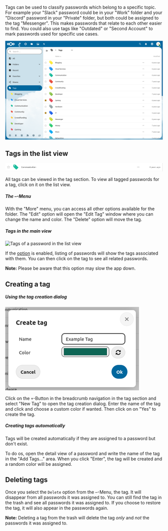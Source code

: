 Tags can be used to classify passwords which belong to a specific topic.
For example your "Slack" password could be in your "Work" folder and your "Discord" password in your "Private" folder, but both could be assigned to the tag "Messenger".
This makes passwords that relate to each other easier to find.
You could also use tags like "Outdated" or "Second Account" to mark passwords used for specific use cases. 

![The tag section](_files/tag-section.png)

## Tags in the list view
![A single tag as displayed in the list view](_files/tag-single.png)

All tags can be viewed in the tag section.
To view all tagged passwords for a tag, click on it on the list view.

##### The `⋯`-Menu
With the "More" menu, you can access all other options available for the folder.
The "Edit" option will open the "Edit Tag" window where you can change the name and color.
The "Delete" option will move the tag.

##### Tags in the main view
![Tags of a password in the list view](_files/tags-hover.gif)

If the [option](./Settings#show-tags-in-the-list-view) is enabled, listing of passwords will show the tags associated with them.
You can then click on the tag to see all related passwords.

**Note:** Please be aware that this option may slow the app down.


## Creating a tag
##### Using the tag creation dialog 
![The tag creation dialog](_files/tag-create.png)

Click on the `+`-Button in the breadcrumb navigation in the tag section and select "New Tag" to open the tag creation dialog.
Enter the name of the tag and click and choose a custom color if wanted.
Then click on on "Yes" to create the tag.

##### Creating tags automatically
Tags will be created automatically if they are assigned to a password but don't exist.

To do os, open the detail view of a password and write the name of the tag in the "Add Tags..." area.
When you click "Enter", the tag will be created and a random color will be assigned.


## Deleting tags
Once you select the `Delete` option from the `⋯`-Menu, the tag.
It will disappear from all passwords it was assigned to.
You can still find the tag in the trash and see all passwords it was assigned to.
If you choose to restore the tag, it will also appear in the passwords again.

**Note:** Deleting a tag from the trash will delete the tag *only* and *not* the passwords it was assigned to.